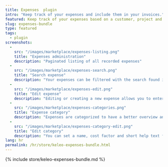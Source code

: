 ```yaml
---
title: Expenses  plugin
intro: "Keep track of your expenses and include them in your invoices."
featured: Keep track of your expenses based on a customer, project and activity. These expenses can be categorized and included in your invoices.  
slug: expenses-bundle
type: featured
tags:
  - plugin
screenshots:
  - 
    src: "/images/marketplace/expenses-listing.png"
    title: "Expenses administration"
    description: "Paginated listing of all recorded expenses"
  - 
    src: "/images/marketplace/expenses-search.png"
    title: "Search expense"
    description: "Your expenses can be filtered with the search found in multiple Kimai screens"
  - 
    src: "/images/marketplace/expenses-edit.png"
    title: "Edit expense"
    description: "Editing or creating a new expense allows you to enter these fields"
  - 
    src: "/images/marketplace/expenses-categories.png"
    title: "Expense category"
    description: "Expenses are categorized to have a better overview and filter options"
  - 
    src: "/images/marketplace/expenses-category-edit.png"
    title: "Edit category"
    description: "You can set a name, cost factor and short help text for each category"
lang: hr
permalink: /hr/store/keleo-expenses-bundle.html
---
```


{% include store/keleo-expenses-bundle.md %}
